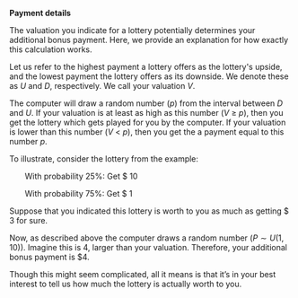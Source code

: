 **Payment details**

The valuation you indicate for a lottery potentially determines your additional bonus payment. Here, we provide an explanation for how exactly this calculation works.

Let us refer to the highest payment a lottery offers as the lottery's upside, and the lowest payment the lottery offers as its downside. We denote these as _U_ and _D_, respectively. We call your valuation _V_.

The computer will draw a random number (_p_) from the interval between _D_ and _U_. If your valuation is at least as high as this number (_V_ $\geq$ _p_), then you get the lottery which gets played for you by the computer. If your valuation is lower than this number (_V_ < _p_), then you get the a payment equal to this number _p_.

To illustrate, consider the lottery from the example: 

&nbsp;&nbsp;&nbsp;&nbsp;&nbsp;&nbsp; With probability 25%: Get $ 10

&nbsp;&nbsp;&nbsp;&nbsp;&nbsp;&nbsp; With probability 75%: Get $  1

Suppose that you indicated this lottery is worth to you as much as getting $ 3 for sure.

Now, as described above the computer draws a random number ($P \sim U(1, 10)$). Imagine this is 4, larger than your valuation. Therefore, your additional bonus payment is $4.

Though this might seem complicated, all it means is that it’s in your best interest to tell us how much the lottery is actually worth to you.
